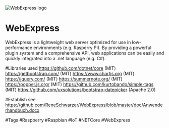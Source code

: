 ![WebExpress logo](https://raw.githubusercontent.com/ReneSchwarzer/WebExpress/icon.png)

# WebExpress
WebExpress is a lightweight web server optimized for use in low-performance environments (e.g. Rasperry PI). By providing a powerful plugin system and a comprehensive API, web applications can be easily and quickly integrated into a .net language (e.g. C#).

#Libraries used
https://github.com/dotnet/core (MIT)
https://getbootstrap.com/ (MIT)
https://www.chartjs.org (MIT)
https://jquery.com/ (MIT)
https://summernote.org/ (MIT)
https://popper.js.org/ (MIT)
https://github.com/kurtobando/simple-tags (MIT)
https://github.com/uxsolutions/bootstrap-datepicker (Apache 2.0)

#Establish 
see https://github.com/ReneSchwarzer/WebExpress/blob/master/doc/Anwenderhandbuch.docx

#Tags
#Raspberry #Raspbian #IoT #NETCore #WebExpress
